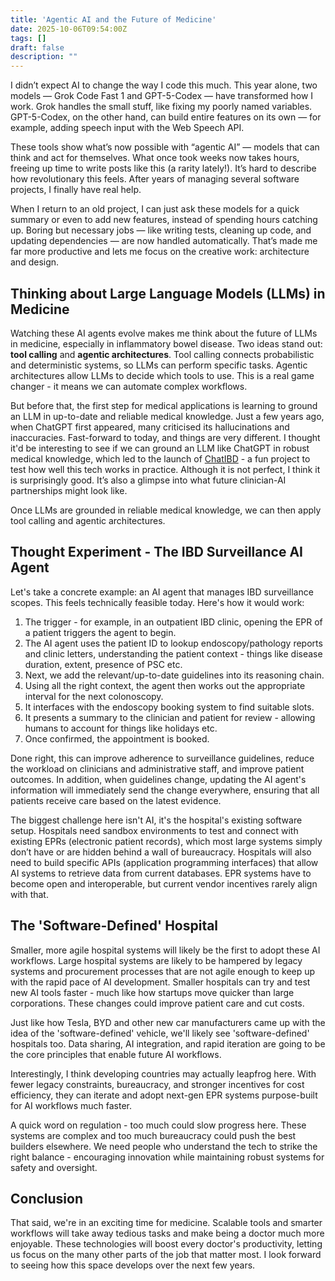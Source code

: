 ```yaml
---
title: 'Agentic AI and the Future of Medicine'
date: 2025-10-06T09:54:00Z
tags: []
draft: false
description: ""
---
```


I didn’t expect AI to change the way I code this much. This year alone, two models — Grok Code Fast 1 and GPT-5-Codex — have transformed how I work. Grok handles the small stuff, like fixing my poorly named variables. GPT-5-Codex, on the other hand, can build entire features on its own — for example, adding speech input with the Web Speech API.

These tools show what’s now possible with “agentic AI” — models that can think and act for themselves. What once took weeks now takes hours, freeing up time to write posts like this (a rarity lately!). It’s hard to describe how revolutionary this feels. After years of managing several software projects, I finally have real help.

When I return to an old project, I can just ask these models for a quick summary or even to add new features, instead of spending hours catching up. Boring but necessary jobs — like writing tests, cleaning up code, and updating dependencies — are now handled automatically. That’s made me far more productive and lets me focus on the creative work: architecture and design.

## Thinking about Large Language Models (LLMs) in Medicine

Watching these AI agents evolve makes me think about the future of LLMs in medicine, especially in inflammatory bowel disease. Two ideas stand out: **tool calling** and **agentic architectures**. Tool calling connects probabilistic and deterministic systems, so LLMs can perform specific tasks. Agentic architectures allow LLMs to decide which tools to use. This is a real game changer - it means we can automate complex workflows.

But before that, the first step for medical applications is learning to ground an LLM in up-to-date and reliable medical knowledge. Just a few years ago, when ChatGPT first appeared, many criticised its hallucinations and inaccuracies. Fast-forward to today, and things are very different. I thought it'd be interesting to see if we can ground an LLM like ChatGPT in robust medical knowledge, which led to the launch of [ChatIBD](https://www.chatibd.com) - a fun project to test how well this tech works in practice. Although it is not perfect, I think it is surprisingly good. It’s also a glimpse into what future clinician-AI partnerships might look like.

Once LLMs are grounded in reliable medical knowledge, we can then apply tool calling and agentic architectures.

## Thought Experiment - The IBD Surveillance AI Agent

Let's take a concrete example: an AI agent that manages IBD surveillance scopes. This feels technically feasible today. Here's how it would work:

1. The trigger - for example, in an outpatient IBD clinic, opening the EPR of a patient triggers the agent to begin.
2. The AI agent uses the patient ID to lookup endoscopy/pathology reports and clinic letters, understanding the patient context - things like disease duration, extent, presence of PSC etc.
3. Next, we add the relevant/up-to-date guidelines into its reasoning chain.
4. Using all the right context, the agent then works out the appropriate interval for the next colonoscopy.
5. It interfaces with the endoscopy booking system to find suitable slots.
6. It presents a summary to the clinician and patient for review - allowing humans to account for things like holidays etc.
7. Once confirmed, the appointment is booked.

Done right, this can improve adherence to surveillance guidelines, reduce the workload on clinicians and administrative staff, and improve patient outcomes. In addition, when guidelines change, updating the AI agent's information will immediately send the change everywhere, ensuring that all patients receive care based on the latest evidence.

The biggest challenge here isn't AI, it's the hospital's existing software setup. Hospitals need sandbox environments to test and connect with existing EPRs (electronic patient records), which most large systems simply don’t have or are hidden behind a wall of bureaucracy. Hospitals will also need to build specific APIs (application programming interfaces) that allow AI systems to retrieve data from current databases. EPR systems have to become open and interoperable, but current vendor incentives rarely align with that.

## The 'Software-Defined' Hospital

Smaller, more agile hospital systems will likely be the first to adopt these AI workflows. Large hospital systems are likely to be hampered by legacy systems and procurement processes that are not agile enough to keep up with the rapid pace of AI development. Smaller hospitals can try and test new AI tools faster - much like how startups move quicker than large corporations. These changes could improve patient care and cut costs.

Just like how Tesla, BYD and other new car manufacturers came up with the idea of the 'software-defined' vehicle, we'll likely see 'software-defined' hospitals too. Data sharing, AI integration, and rapid iteration are going to be the core principles that enable future AI workflows.

Interestingly, I think developing countries may actually leapfrog here. With fewer legacy constraints, bureaucracy, and stronger incentives for cost efficiency, they can iterate and adopt next-gen EPR systems purpose-built for AI workflows much faster.

A quick word on regulation - too much could slow progress here. These systems are complex and too much bureaucracy could push the best builders elsewhere. We need people who understand the tech to strike the right balance - encouraging innovation while maintaining robust systems for safety and oversight.

## Conclusion

That said, we're in an exciting time for medicine. Scalable tools and smarter workflows will take away tedious tasks and make being a doctor much more enjoyable. These technologies will boost every doctor's productivity, letting us focus on the many other parts of the job that matter most. I look forward to seeing how this space develops over the next few years.

